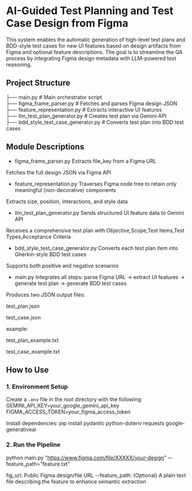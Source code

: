 # AI-Guided Test Planning and Test Case Design from Figma
This system enables the automatic generation of high-level test plans and BDD-style test cases for new UI features based on design artifacts from Figma and optional feature descriptions. The goal is to streamline the QA process by integrating Figma design metadata with LLM-powered test reasoning.

##  Project Structure
├── main.py # Main orchestrator script  
├── figma_frame_parser.py # Fetches and parses Figma design JSON  
├── feature_representation.py # Extracts interactive UI features  
├── llm_test_plan_generator.py # Creates test plan via Gemini API  
├── bdd_style_test_case_generator.py # Converts test plan into BDD test cases  


## Module Descriptions

- figma_frame_parser.py
Extracts file_key from a Figma URL

Fetches the full design JSON via Figma API

- feature_representation.py
Traverses Figma node tree to retain only meaningful (non-decorative) components

Extracts size, position, interactions, and style data

- llm_test_plan_generator.py
Sends structured UI feature data to Gemini API

Receives a comprehensive test plan with:Objective,Scope,Test Items,Test Types,Acceptance Criteria

- bdd_style_test_case_generator.py
Converts each test plan item into Gherkin-style BDD test cases

Supports both positive and negative scenarios

- main.py
Integrates all steps: parse Figma URL → extract UI features → generate test plan → generate BDD test cases

Produces two JSON output files:

test_plan.json

test_case.json

example:
  
test_plan_example.txt

test_case_example.txt

##  How to Use

### 1.  Environment Setup

Create a `.env` file in the root directory with the following:
GEMINI_API_KEY=your_google_gemini_api_key
FIGMA_ACCESS_TOKEN=your_figma_access_token

Install dependencies:
pip install pydantic python-dotenv requests google-generativeai

### 2.  Run the Pipeline
python main.py "https://www.figma.com/file/XXXXX/your-design" --feature_path="feature.txt"

fig_url: Public Figma design/file URL
--feature_path: (Optional) A plain text file describing the feature to enhance semantic extraction







